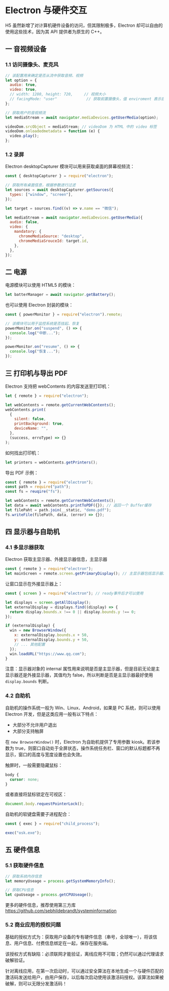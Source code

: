 # Electron 与硬件交互

H5 虽然新增了对计算机硬件设备的访问，但其限制极多，Electron 却可以自由的使用这些技术，因为其 API 提供者为原生的 C++。

## 一 音视频设备

### 1.1 访问摄像头、麦克风

```js
// 该配置用来确定是否从流中获取音频、视频
let option = {
  audio: true,
  video: true,
  // width: 1280, height: 720,     // 视频大小
  // facingMode: "user"             // 获取前置摄像头，值 enviroment 表示后置摄像头
};

// 获取用户的音视频流
let mediaStream = await navigator.mediaDevices.getUserMedia(option);

videoDom.srcObject = mediaStream; // videoDom 为 HTML 中的 video 标签
videoDom.onloadedmetadata = function (e) {
  video.play();
};
```

### 1.2 录屏

Electron desktopCapturer 模块可以用来获取桌面的屏幕视频流：

```js
const { desktopCapturer } = require("electron");

// 获取所有桌面信息，根据参数进行过滤
let sources = await desktopCapturer.getSources({
  types: ["window", "screen"],
});

let target = sources.find((v) => v.name == "微信");

let mediaStream = await navigator.mediaDevices.getUserMedia({
  audio: false,
  video: {
    mandatory: {
      chromeMediaSource: "desktop",
      chromeMediaSrouceId: target.id,
    },
  },
});
```

## 二 电源

电源模块可以使用 HTML5 的模块：

```js
let batterManager = await navigator.getBattery();
```

也可以使用 Electron 封装的模块：

```js
const { powerMonitor } = require("electron").remote;

// 该模块可以用于监控系统是否挂起、恢复
powerMonitor.on("suspend", () => {
  console.log("中断...");
});

powerMonitor.on("resume", () => {
  console.log("恢复...");
});
```

## 三 打印机与导出 PDF

Electron 支持把 webContents 的内容发送至打印机：

```js
let { remote } = require("electron");

let webContents = remote.getCurrentWebContents();
webContents.print(
  {
    silent: false,
    printBackground: true,
    deviceName: "",
  },
  (success, erroType) => {}
);
```

如何找出打印机：

```js
let printers = webContents.getPrinters();
```

导出 PDF 示例：

```js
const { remote } = require("electron");
const path = require("path");
const fs = reuqire("fs");

let webContents = remote.getCurrentWebContents();
let data = await webContents.printToPDF({}); // 返回一个 Buffer缓存
let filePaht = path.join(__static, "demo.pdf");
fs.writeFile(filePath, data, (error) => {});
```

## 四 显示器与自助机

### 4.1 多显示器获取

Electron 获取主显示器、外接显示器信息，主显示器

```js
const { remote } = require("electron");
let mainScreen = remote.screen.getPrimaryDisplay(); // 主显示器包括显示器id，bounds绑定区域，据此判断是否为外接
```

让窗口显示在外接显示器上：

```js
const { screen } = require("electron"); // ready事件后才可以使用

let displays = screen.getAllDisplay();
let externalDisplay = displays.find((display) => {
  return display.bounds.x !== 0 || display.bounds.y !== 0;
});

if (externalDisplay) {
  win = new BrowserWindow({
    x: externalDisplay.bounds.x + 50,
    y: externalDisplay.bounds.y + 50,
    // ... 其他配置
  });
  win.loadURL("https://www.qq.com");
}
```

注意：显示器对象的 internal 属性用来说明是否是主显示器，但是目前无论是主显示器还是外接显示器，其值均为 false，所以判断是否是主显示器最好使用 `display.bounds` 判断。

### 4.2 自助机

自助机的操作系统一般为 Win、Linux、Android，如果是 PC 系统，则可以使用 Electron 开发，但是这类应用一般有以下特点：

- 大部分不允许用户退出
- 大部分支持触屏

在 `new BrowserWindow()` 时，Electron 为自助机提供了专用参数 kiosk。若该参数为 true，则窗口自动处于全屏状态，操作系统任务栏、窗口的默认标题都不再显示，窗口的高度与宽度设置也会失效。

触屏时，一般需要隐藏鼠标：

```css
body {
  cursor: none;
}
```

或者直接将鼠标锁定在可视区：

```js
document.body.requestPointerLock();
```

自助机的软键盘需要子进程配合：

```js
const { exec } = require("child_process");

exec("osk.exe");
```

## 五 硬件信息

### 5.1 获取硬件信息

```js
// 获取系统内存信息
let memoryUseage = process.getSystemMemoryInfo();

// 获取CPU信息
let cpuUseage = process.getCPUUseage();
```

更多的硬件信息，推荐使用第三方库<https://github.com/sebhildebrandt/systeminformation>

### 5.2 商业应用的授权问题

基础的授权方式为：获取用户设备的专有硬件信息（串号，全球唯一），将该信息、用户信息、付费信息绑定在一起，保存在服务端。

该授权方式有缺陷：必须联网才能验证，离线应用不可取；仍然可以通过代理请求破解验证。

针对离线应用，在第一次启动时，可以通过安全算法在本地生成一个与硬件匹配的激活码发送给用户，由用户保存，以后每次启动使用该激活码授权。该算法如果被破解，则可以无限分发激活码！
